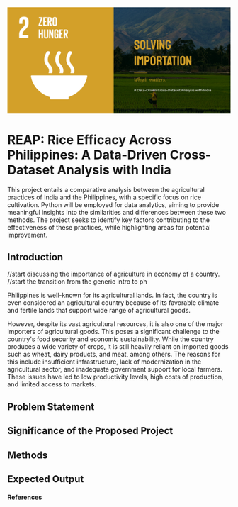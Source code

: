 <img src="assets/images/project-bat-404.png" width="1000" height="auto">

# REAP: Rice Efficacy Across Philippines: A Data-Driven Cross-Dataset Analysis with India

This project entails a comparative analysis between the agricultural practices of India and the Philippines, with a specific focus on rice cultivation. Python will be employed for data analytics, aiming to provide meaningful insights into the similarities and differences between these two methods. The project seeks to identify key factors contributing to the effectiveness of these practices, while highlighting areas for potential improvement.

## Introduction
//start discussing the importance of agriculture in economy of a country.
//start the transition from the generic intro to ph

Philippines is well-known for its agricultural lands. In fact, the country is even considered an agricultural country because of its favorable climate and fertile lands that support wide range of agricultural goods. 

However, despite its vast agricultural resources, it is also one of the major importers of agricultural goods. This poses a significant challenge to the country's food security and economic sustainability. While the country produces a wide variety of crops, it is still heavily reliant on imported goods such as wheat, dairy products, and meat, among others. The reasons for this include insufficient infrastructure, lack of modernization in the agricultural sector, and inadequate government support for local farmers. These issues have led to low productivity levels, high costs of production, and limited access to markets.

## Problem Statement

## Significance of the Proposed Project

## Methods

## Expected Output

#### References
